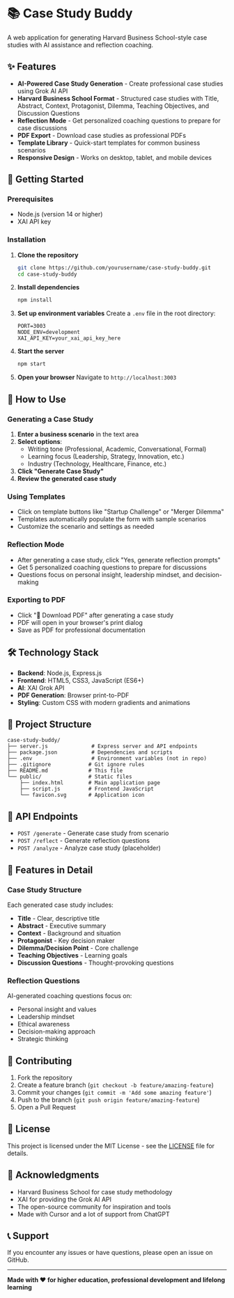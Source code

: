 # 📚 Case Study Buddy

A web application for generating Harvard Business School-style case studies with AI assistance and reflection coaching.

## ✨ Features

- **AI-Powered Case Study Generation** - Create professional case studies using Grok AI API
- **Harvard Business School Format** - Structured case studies with Title, Abstract, Context, Protagonist, Dilemma, Teaching Objectives, and Discussion Questions
- **Reflection Mode** - Get personalized coaching questions to prepare for case discussions
- **PDF Export** - Download case studies as professional PDFs
- **Template Library** - Quick-start templates for common business scenarios
- **Responsive Design** - Works on desktop, tablet, and mobile devices

## 🚀 Getting Started

### Prerequisites

- Node.js (version 14 or higher)
- XAI API key

### Installation

1. **Clone the repository**
   ```bash
   git clone https://github.com/yourusername/case-study-buddy.git
   cd case-study-buddy
   ```

2. **Install dependencies**
   ```bash
   npm install
   ```

3. **Set up environment variables**
   Create a `.env` file in the root directory:
   ```
   PORT=3003
   NODE_ENV=development
   XAI_API_KEY=your_xai_api_key_here
   ```

4. **Start the server**
   ```bash
   npm start
   ```

5. **Open your browser**
   Navigate to `http://localhost:3003`

## 🎯 How to Use

### Generating a Case Study

1. **Enter a business scenario** in the text area
2. **Select options**:
   - Writing tone (Professional, Academic, Conversational, Formal)
   - Learning focus (Leadership, Strategy, Innovation, etc.)
   - Industry (Technology, Healthcare, Finance, etc.)
3. **Click "Generate Case Study"**
4. **Review the generated case study**

### Using Templates

- Click on template buttons like "Startup Challenge" or "Merger Dilemma"
- Templates automatically populate the form with sample scenarios
- Customize the scenario and settings as needed

### Reflection Mode

- After generating a case study, click "Yes, generate reflection prompts"
- Get 5 personalized coaching questions to prepare for discussions
- Questions focus on personal insight, leadership mindset, and decision-making

### Exporting to PDF

- Click "📄 Download PDF" after generating a case study
- PDF will open in your browser's print dialog
- Save as PDF for professional documentation

## 🛠️ Technology Stack

- **Backend**: Node.js, Express.js
- **Frontend**: HTML5, CSS3, JavaScript (ES6+)
- **AI**: XAI Grok API
- **PDF Generation**: Browser print-to-PDF
- **Styling**: Custom CSS with modern gradients and animations

## 📁 Project Structure

```
case-study-buddy/
├── server.js              # Express server and API endpoints
├── package.json           # Dependencies and scripts
├── .env                   # Environment variables (not in repo)
├── .gitignore            # Git ignore rules
├── README.md             # This file
└── public/               # Static files
    ├── index.html        # Main application page
    ├── script.js         # Frontend JavaScript
    └── favicon.svg       # Application icon
```

## 🔧 API Endpoints

- `POST /generate` - Generate case study from scenario
- `POST /reflect` - Generate reflection questions
- `POST /analyze` - Analyze case study (placeholder)

## 🎨 Features in Detail

### Case Study Structure
Each generated case study includes:
- **Title** - Clear, descriptive title
- **Abstract** - Executive summary
- **Context** - Background and situation
- **Protagonist** - Key decision maker
- **Dilemma/Decision Point** - Core challenge
- **Teaching Objectives** - Learning goals
- **Discussion Questions** - Thought-provoking questions

### Reflection Questions
AI-generated coaching questions focus on:
- Personal insight and values
- Leadership mindset
- Ethical awareness
- Decision-making approach
- Strategic thinking

## 🤝 Contributing

1. Fork the repository
2. Create a feature branch (`git checkout -b feature/amazing-feature`)
3. Commit your changes (`git commit -m 'Add some amazing feature'`)
4. Push to the branch (`git push origin feature/amazing-feature`)
5. Open a Pull Request

## 📝 License

This project is licensed under the MIT License - see the [LICENSE](LICENSE) file for details.

## 🙏 Acknowledgments

- Harvard Business School for case study methodology
- XAI for providing the Grok AI API
- The open-source community for inspiration and tools
- Made with Cursor and a lot of support from ChatGPT

## 📞 Support

If you encounter any issues or have questions, please open an issue on GitHub.

---

**Made with ❤️ for higher education, professional development and lifelong learning** 
